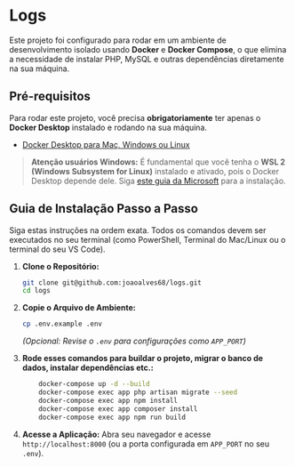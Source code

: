 # Logs
Este projeto foi configurado para rodar em um ambiente de desenvolvimento isolado usando **Docker** e **Docker Compose**, o que elimina a necessidade de instalar PHP, MySQL e outras dependências diretamente na sua máquina.

## Pré-requisitos

Para rodar este projeto, você precisa **obrigatoriamente** ter apenas o **Docker Desktop** instalado e rodando na sua máquina.

* [Docker Desktop para Mac, Windows ou Linux](https://www.docker.com/products/docker-desktop/)

> **Atenção usuários Windows:** É fundamental que você tenha o **WSL 2 (Windows Subsystem for Linux)** instalado e ativado, pois o Docker Desktop depende dele. Siga [este guia da Microsoft](https://docs.microsoft.com/pt-br/windows/wsl/install) para a instalação.

## Guia de Instalação Passo a Passo

Siga estas instruções na ordem exata. Todos os comandos devem ser executados no seu terminal (como PowerShell, Terminal do Mac/Linux ou o terminal do seu VS Code).
1. **Clone o Repositório:**
    ```bash
    git clone git@github.com:joaoalves68/logs.git
    cd logs
    ```

2.  **Copie o Arquivo de Ambiente:**
    ```bash
    cp .env.example .env
    ```
    *(Opcional: Revise o `.env` para configurações como `APP_PORT`)*

3.  **Rode esses comandos para buildar o projeto, migrar o banco de dados, instalar dependências etc.:**
    ```bash
        docker-compose up -d --build
        docker-compose exec app php artisan migrate --seed
        docker-compose exec app npm install
        docker-compose exec app composer install
        docker-compose exec app npm run build
    ```

5. **Acesse a Aplicação:**
    Abra seu navegador e acesse `http://localhost:8000` (ou a porta configurada em `APP_PORT` no seu `.env`).
